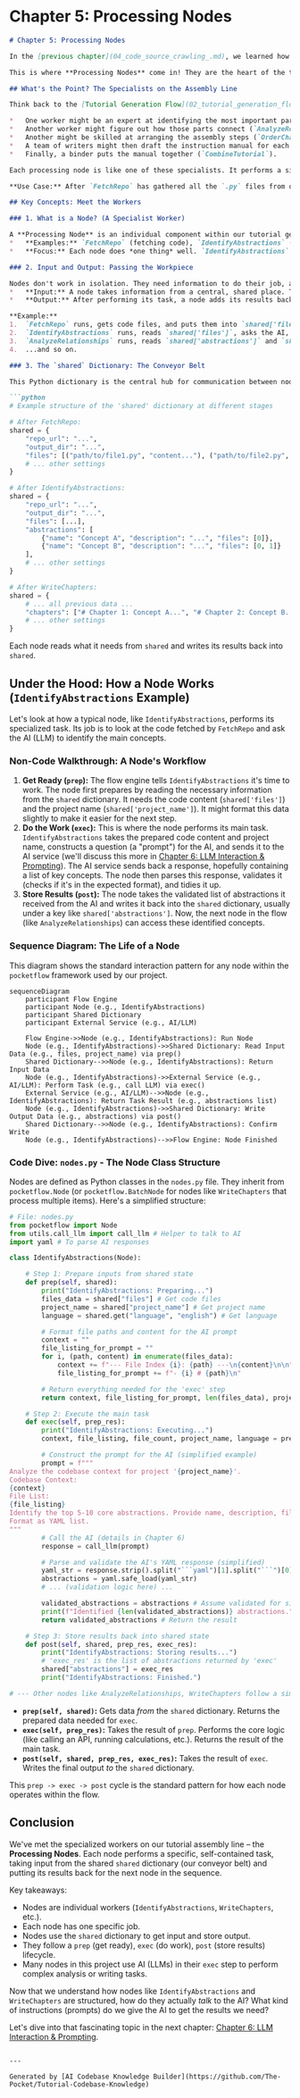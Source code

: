 # Chapter 5: Processing Nodes

```markdown
# Chapter 5: Processing Nodes

In the [previous chapter](04_code_source_crawling_.md), we learned how our "librarian" node, `FetchRepo`, goes out and gathers all the necessary source code files, like collecting books for a report. Now that we have the raw materials (the code), what happens next? How do we actually analyze it, decide what's important, and write the tutorial?

This is where **Processing Nodes** come in! They are the heart of the tutorial generation process, doing the actual "thinking" and "writing."

## What's the Point? The Specialists on the Assembly Line

Think back to the [Tutorial Generation Flow](02_tutorial_generation_flow_.md), which we compared to an assembly line for building our tutorial. If `FetchRepo` is the worker bringing the raw parts (code), then **Processing Nodes** are the specialized workers stationed along that line.

*   One worker might be an expert at identifying the most important parts (`IdentifyAbstractions`).
*   Another worker might figure out how those parts connect (`AnalyzeRelationships`).
*   Another might be skilled at arranging the assembly steps (`OrderChapters`).
*   A team of writers might then draft the instruction manual for each part (`WriteChapters`).
*   Finally, a binder puts the manual together (`CombineTutorial`).

Each processing node is like one of these specialists. It performs a single, well-defined task, takes the work-in-progress from the previous station, adds its contribution, and passes it along.

**Use Case:** After `FetchRepo` has gathered all the `.py` files from our `cool-project` (as seen in Chapter 4), how does the system figure out that "User Authentication" and "Data Processing Pipeline" are key concepts? And once it knows that, how does it actually write the chapter explaining "User Authentication"? These tasks are handled by specific Processing Nodes like `IdentifyAbstractions` and `WriteChapters`.

## Key Concepts: Meet the Workers

### 1. What is a Node? (A Specialist Worker)

A **Processing Node** is an individual component within our tutorial generation pipeline (the assembly line) that performs one specific job.
*   **Examples:** `FetchRepo` (fetching code), `IdentifyAbstractions` (finding key concepts using AI), `AnalyzeRelationships` (figuring out connections using AI), `OrderChapters` (deciding chapter order using AI), `WriteChapters` (writing chapter content using AI), `CombineTutorial` (assembling the final files).
*   **Focus:** Each node does *one thing* well. `IdentifyAbstractions` only identifies concepts; it doesn't write chapters. `WriteChapters` only writes; it doesn't fetch code. This makes the system modular and easier to manage.

### 2. Input and Output: Passing the Workpiece

Nodes don't work in isolation. They need information to do their job, and they produce results that other nodes will use.
*   **Input:** A node takes information from a central, shared place. Think of this shared place like a shared whiteboard or a box travelling down the conveyor belt. In our project, this is the `shared` Python dictionary we saw glimpses of in previous chapters.
*   **Output:** After performing its task, a node adds its results back to that shared place (`shared` dictionary).

**Example:**
1.  `FetchRepo` runs, gets code files, and puts them into `shared['files']`.
2.  `IdentifyAbstractions` runs, reads `shared['files']`, asks the AI, gets a list of concepts, and puts that list into `shared['abstractions']`.
3.  `AnalyzeRelationships` runs, reads `shared['abstractions']` and `shared['files']`, asks the AI, gets relationship info, and puts it into `shared['relationships']`.
4.  ...and so on.

### 3. The `shared` Dictionary: The Conveyor Belt

This Python dictionary is the central hub for communication between nodes. It holds all the configuration settings (from Chapter 1) and the intermediate results generated by each node as the flow progresses.

```python
# Example structure of the 'shared' dictionary at different stages

# After FetchRepo:
shared = {
    "repo_url": "...",
    "output_dir": "...",
    "files": [("path/to/file1.py", "content..."), ("path/to/file2.py", "content...")],
    # ... other settings
}

# After IdentifyAbstractions:
shared = {
    "repo_url": "...",
    "output_dir": "...",
    "files": [...],
    "abstractions": [
        {"name": "Concept A", "description": "...", "files": [0]},
        {"name": "Concept B", "description": "...", "files": [0, 1]}
    ],
    # ... other settings
}

# After WriteChapters:
shared = {
    # ... all previous data ...
    "chapters": ["# Chapter 1: Concept A...", "# Chapter 2: Concept B..."],
    # ... other settings
}
```

Each node reads what it needs from `shared` and writes its results back into `shared`.

## Under the Hood: How a Node Works (`IdentifyAbstractions` Example)

Let's look at how a typical node, like `IdentifyAbstractions`, performs its specialized task. Its job is to look at the code fetched by `FetchRepo` and ask the AI (LLM) to identify the main concepts.

### Non-Code Walkthrough: A Node's Workflow

1. **Get Ready (`prep`):** The flow engine tells `IdentifyAbstractions` it's time to work. The node first prepares by reading the necessary information from the `shared` dictionary. It needs the code content (`shared['files']`) and the project name (`shared['project_name']`). It might format this data slightly to make it easier for the next step.
2. **Do the Work (`exec`):** This is where the node performs its main task. `IdentifyAbstractions` takes the prepared code content and project name, constructs a question (a "prompt") for the AI, and sends it to the AI service (we'll discuss this more in [Chapter 6: LLM Interaction & Prompting](06_llm_interaction___prompting_.md)). The AI service sends back a response, hopefully containing a list of key concepts. The node then parses this response, validates it (checks if it's in the expected format), and tidies it up.
3. **Store Results (`post`):** The node takes the validated list of abstractions it received from the AI and writes it back into the `shared` dictionary, usually under a key like `shared['abstractions']`. Now, the next node in the flow (like `AnalyzeRelationships`) can access these identified concepts.

### Sequence Diagram: The Life of a Node

This diagram shows the standard interaction pattern for any node within the `pocketflow` framework used by our project.

```mermaid
sequenceDiagram
    participant Flow Engine
    participant Node (e.g., IdentifyAbstractions)
    participant Shared Dictionary
    participant External Service (e.g., AI/LLM)

    Flow Engine->>Node (e.g., IdentifyAbstractions): Run Node
    Node (e.g., IdentifyAbstractions)->>Shared Dictionary: Read Input Data (e.g., files, project_name) via prep()
    Shared Dictionary-->>Node (e.g., IdentifyAbstractions): Return Input Data
    Node (e.g., IdentifyAbstractions)->>External Service (e.g., AI/LLM): Perform Task (e.g., call LLM) via exec()
    External Service (e.g., AI/LLM)-->>Node (e.g., IdentifyAbstractions): Return Task Result (e.g., abstractions list)
    Node (e.g., IdentifyAbstractions)->>Shared Dictionary: Write Output Data (e.g., abstractions) via post()
    Shared Dictionary-->>Node (e.g., IdentifyAbstractions): Confirm Write
    Node (e.g., IdentifyAbstractions)-->>Flow Engine: Node Finished
```

### Code Dive: `nodes.py` - The Node Class Structure

Nodes are defined as Python classes in the `nodes.py` file. They inherit from `pocketflow.Node` (or `pocketflow.BatchNode` for nodes like `WriteChapters` that process multiple items). Here's a simplified structure:

```python
# File: nodes.py
from pocketflow import Node
from utils.call_llm import call_llm # Helper to talk to AI
import yaml # To parse AI responses

class IdentifyAbstractions(Node):

    # Step 1: Prepare inputs from shared state
    def prep(self, shared):
        print("IdentifyAbstractions: Preparing...")
        files_data = shared["files"] # Get code files
        project_name = shared["project_name"] # Get project name
        language = shared.get("language", "english") # Get language

        # Format file paths and content for the AI prompt
        context = ""
        file_listing_for_prompt = ""
        for i, (path, content) in enumerate(files_data):
            context += f"--- File Index {i}: {path} ---\n{content}\n\n"
            file_listing_for_prompt += f"- {i} # {path}\n"

        # Return everything needed for the 'exec' step
        return context, file_listing_for_prompt, len(files_data), project_name, language

    # Step 2: Execute the main task
    def exec(self, prep_res):
        print("IdentifyAbstractions: Executing...")
        context, file_listing, file_count, project_name, language = prep_res # Unpack results from prep

        # Construct the prompt for the AI (simplified example)
        prompt = f"""
Analyze the codebase context for project '{project_name}'.
Codebase Context:
{context}
File List:
{file_listing}
Identify the top 5-10 core abstractions. Provide name, description, file_indices.
Format as YAML list.
"""
        # Call the AI (details in Chapter 6)
        response = call_llm(prompt)

        # Parse and validate the AI's YAML response (simplified)
        yaml_str = response.strip().split("```yaml")[1].split("```")[0].strip()
        abstractions = yaml.safe_load(yaml_str)
        # ... (validation logic here) ...

        validated_abstractions = abstractions # Assume validated for simplicity
        print(f"Identified {len(validated_abstractions)} abstractions.")
        return validated_abstractions # Return the result

    # Step 3: Store results back into shared state
    def post(self, shared, prep_res, exec_res):
        print("IdentifyAbstractions: Storing results...")
        # 'exec_res' is the list of abstractions returned by 'exec'
        shared["abstractions"] = exec_res
        print("IdentifyAbstractions: Finished.")

# --- Other nodes like AnalyzeRelationships, WriteChapters follow a similar structure ---
```

* **`prep(self, shared)`:** Gets data *from* the `shared` dictionary. Returns the prepared data needed for `exec`.
* **`exec(self, prep_res)`:** Takes the result of `prep`. Performs the core logic (like calling an API, running calculations, etc.). Returns the result of the main task.
* **`post(self, shared, prep_res, exec_res)`:** Takes the result of `exec`. Writes the final output *to* the `shared` dictionary.

This `prep -> exec -> post` cycle is the standard pattern for how each node operates within the flow.

## Conclusion

We've met the specialized workers on our tutorial assembly line – the **Processing Nodes**. Each node performs a specific, self-contained task, taking input from the shared `shared` dictionary (our conveyor belt) and putting its results back for the next node in the sequence.

Key takeaways:

* Nodes are individual workers (`IdentifyAbstractions`, `WriteChapters`, etc.).
* Each node has one specific job.
* Nodes use the `shared` dictionary to get input and store output.
* They follow a `prep` (get ready), `exec` (do work), `post` (store results) lifecycle.
* Many nodes in this project use AI (LLMs) in their `exec` step to perform complex analysis or writing tasks.

Now that we understand how nodes like `IdentifyAbstractions` and `WriteChapters` are structured, how do they actually *talk* to the AI? What kind of instructions (prompts) do we give the AI to get the results we need?

Let's dive into that fascinating topic in the next chapter: [Chapter 6: LLM Interaction & Prompting](06_llm_interaction___prompting_.md).

```text

---

Generated by [AI Codebase Knowledge Builder](https://github.com/The-Pocket/Tutorial-Codebase-Knowledge)
